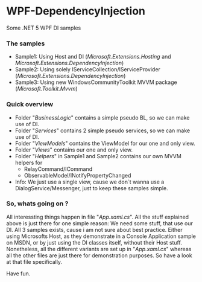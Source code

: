 # WPF-DependencyInjection
Some .NET 5 WPF DI samples

### The samples

* Sample1: Using Host and DI (*Microsoft.Extensions.Hosting* and *Microsoft.Extensions.DependencyInjection*)
* Sample2: Using solely IServiceCollection/IServiceProvider (*Microsoft.Extensions.DependencyInjection*)
* Sample3: Using new WindowsCommunityToolkit MVVM package (*Microsoft.Toolkit.Mvvm*)

### Quick overview

* Folder "*BusinessLogic*" contains a simple pseudo BL, so we can make use of DI.
* Folder "*Services*" contains 2 simple pseudo services, so we can make use of DI.
* Folder "*ViewModels*" contains the ViewModel for our one and only view.
* Folder "*Views*" contains our one and only view.
* Folder "*Helpers*" in Sample1 and Sample2 contains our own MVVM helpers for
  * RelayCommand/ICommand
  * ObservableModel/INotifyPropertyChanged
* Info: We just use a single view, cause we don´t wanna use a DialogService/Messenger, just to keep these samples simple.

### So, whats going on ?

All interessting things happen in file "*App.xaml.cs*". All the stuff explained above is just there for one simple reason: We need some stuff, that use our DI. All 3 samples exists, cause i am not sure about best practice. Either using Microsofts Host, as they demonstrate in a Console Application sample on MSDN, or by just using the DI classes itself, without their Host stuff. Nonetheless, all the different variants are set up in "*App.xaml.cs*" whereas all the other files are just there for demonstration purposes. So have a look at that file specifically.

Have fun.
